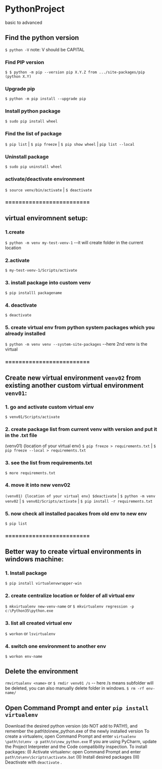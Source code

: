 # PythonProject
basic to advanced
## Find the python version
`$ python -V`  note: V should be CAPITAL

### Find PIP version
`$ $ python -m pip --version
pip X.Y.Z from .../site-packages/pip (python X.Y)`
### Upgrade pip
`$ python -m pip install --upgrade pip`

### Install python package
`$ sudo pip install wheel`

### Find the list of package
`$ pip list` | `$ pip freeze` | `$ pip show wheel` | `pip list --local`

### Uninstall package
`$ sudo pip uninstall wheel`

### activate/deactivate environment 
`$ source venv/bin/activate` | 
`$ deactivate`

### ========================= 
## virtual enviromnent setup:
### 1.create
`$ python -m venv my-test-venv-1` --it will create folder in the current location

### 2.activate
`$ my-test-venv-1/Scripts/activate`

### 3. install package into custom venv
`$ pip installl packagename`

### 4. deactivate
`$ deactivate`

### 5. create virtual env from python system packages which you already installed
`$ python -m venv venv --system-site-packages` --here 2nd venv is the virtual

### =========================

## Create new virtual environment `venv02` from existing another custom virtual environment `venv01`:
### 1. go and activate custom virtual env
`$ venv01/Scripts/activate`
### 2. create package list from current venv with version and put it in the .txt file
(venv01) {location of your virtual env} `$ pip freeze > requirements.txt` | `$ pip freeze --local > requirements.txt`
### 3. see the list from requirements.txt
`$ more requirements.txt`
### 4. move it into new venv02
`(venv01) {location of your virtual env} $deactivate` | 
`$ python -m venv venv02` | 
`$ venv02/Scripts/activate` |
`$ pip install -r requirements.txt`
### 5. now check all installed pacakes from old env to new env
`$ pip list`
### =========================

## Better way to create virtual environments in windows machine:
### 1. Install package 
`$ pip install virtualenvwrapper-win`

### 2. create centralize location or folder of all virtual env
`$ mkvirtualenv new-venv-name` or 
`$ mkvirtualenv regression -p c:\Python35\python.exe`

### 3. list all created virtual env
`$ workon` or `lsvirtualenv`
 
### 4. switch one environment to another env
`$ workon env-name`

## Delete the environment
`rmvirtualenv <name>` or 
`$ rmdir venv01 /s` -- here /s means subfolder will be deleted, you can also manually delete folder in windows.
`$ rm -rf env-name/`
## Open Command Prompt and enter `pip install virtualenv`
Download the desired python version (do NOT add to PATH!), and remember the path\to\new_python.exe of the newly installed version
To create a virtualenv, open Command Prompt and enter
`virtualenv \path\to\env -p path\to\new_python.exe`
If you are using PyCharm, update the Project Interpreter and the Code compatibility inspection.
To install packages:
(I) Activate virtualenv: open Command Prompt and enter `path\to\env\Scripts\activate.bat`
(II)  Install desired packages
(III)  Deactivate with `deactivate` .
